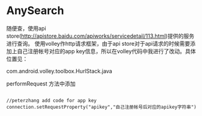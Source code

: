 # AnySearch

随便查，使用api store(http://apistore.baidu.com/apiworks/servicedetail/113.html)提供的服务进行查询。
使用volley作http请求框架，由于api store对于api请求的时候需要添加上自己注册帐号对应的app key信息，所以在volley代码中我进行了改动。具体位置见：

com.android.volley.toolbox.HurlStack.java

performRequest  方法中添加 

<code>
//peterzhang add code for app key
connection.setRequestProperty("apikey","自己注册帐号后对应的apikey字符串")
</code>

